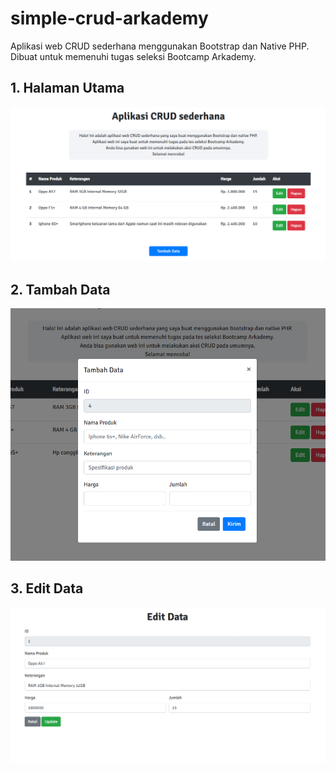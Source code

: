 # simple-crud-arkademy
Aplikasi web CRUD sederhana menggunakan Bootstrap dan Native PHP. Dibuat untuk memenuhi tugas seleksi Bootcamp Arkademy.

## 1. Halaman Utama

![Halaman Utama](https://github.com/dhimasyoga16/simple-crud-arkademy/blob/main/screenshot/1_Halaman%20Utama.png?raw=true)


## 2. Tambah Data

![Halaman Utama](https://github.com/dhimasyoga16/simple-crud-arkademy/blob/main/screenshot/2_Tambah%20Data.png?raw=true)

## 3. Edit Data

![Halaman Utama](https://github.com/dhimasyoga16/simple-crud-arkademy/blob/main/screenshot/3_Edit%20Data.png?raw=true)
